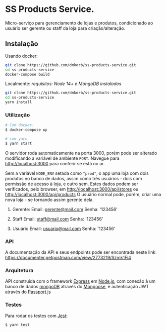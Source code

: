 
# SS Products Service.

Micro-serviço para gerenciamento de lojas e produtos, condicionado ao usuário ser gerente ou staff da loja para criação/alteração.


## Instalação

Usando docker:
``` bash
git clone https://github.com/dmkorb/ss-products-service.git
cd ss-products-service
docker-compose build
```
Localmente:  *requisitos: Node 14+ e MongoDB instalados*
``` bash
git clone https://github.com/dmkorb/ss-products-service.git
cd ss-products-service
yarn install
```

### Utilização

``` bash
# Com docker:
$ docker-compose up

# com yarn
$ yarn start
```

O servidor roda automaticamente na porta 3000, porém pode ser alterado modificando a variável de ambiente `PORT`.
Navegue para [http://localhost:3000](http://localhost:3000) para conferir se está no ar. 

Sem a variável `NODE_ENV` setada como `"prod"`, o app uma loja com dois produtos no banco de dados, assim como três usuários - dois com permissão de acesso à loja, e outro sem.
Estes dados podem ser verificados, pelo browser, em [http://localhost:3000/api/stores](http://localhost:3000/api/stores) ou [http://localhost:3000/api/products](http://localhost:3000/api/products)
O usuário normal pode, porém, criar uma nova loja - se tornando assim gerente dela.

 1. Gerente:
	 Email: gerente@mail.com
	 Senha: '123456'
	
 2. Staff
	 Email: staff@mail.com
  	 Senha: '123456'
  	 
 3. Usuário
	 Email: usuario@mail.com
	 Senha: '123456'

### API
A documentação da API e seus endpoints pode ser encontrada neste link:
https://documenter.getpostman.com/view/2773219/Szmk1Fi4

### Arquitetura

API construída com o framework [Express](https://expressjs.com/) em [Node.js](https://nodejs.org/), com conexão à um banco de dados [mongoDB](https://www.mongodb.com/) através do [Mongoose](https://mongoosejs.com/), e autenticação JWT através do [Passport.js](http://www.passportjs.org/)

### Testes
Para rodar os testes com [Jest](https://jestjs.io/):
````
$ yarn test
````
